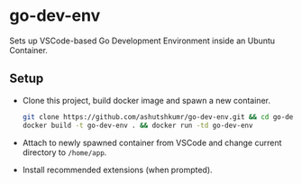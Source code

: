 # go-dev-env

Sets up VSCode-based Go Development Environment inside an Ubuntu Container.

## Setup

- Clone this project, build docker image and spawn a new container.

    ```sh
    git clone https://github.com/ashutshkumr/go-dev-env.git && cd go-dev-env
    docker build -t go-dev-env . && docker run -td go-dev-env
    ```

- Attach to newly spawned container from VSCode and change current directory to `/home/app`.

- Install recommended extensions (when prompted).

